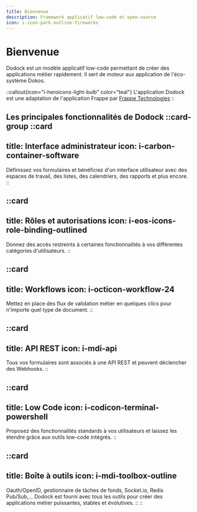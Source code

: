 ```yaml
---
title: Bienvenue
description: Framework applicatif low-code et open-source
icon: i-icon-park-outline-fireworks
---
```


# Bienvenue

Dodock est un modèle applicatif low-code permettant de créer des applications métier rapidement. Il sert de moteur aux application de l'éco-système Dokos.  

::callout{icon="i-heroicons-light-bulb" color="teal"}
L'application Dodock est une adaptation de l'application Frappe par <a href="https://github.com/frappe/frappe" target="_blank">Frappe Technologies</a>
::


Les principales fonctionnalités de Dodock
::card-group
  ::card
  ---
  title: Interface administrateur
  icon: i-carbon-container-software
  ---
  Définissez vos formulaires et bénéficiez d'un interface utilisateur avec des espaces de travail, des listes, des calendriers, des rapports et plus encore.
  ::

  ::card
  ---
  title: Rôles et autorisations
  icon: i-eos-icons-role-binding-outlined
  ---
  Donnez des accès restreints à certaines fonctionnalités à vos différentes catégories d'utilisateurs.
  ::

  ::card
  ---
  title: Workflows
  icon: i-octicon-workflow-24
  ---
  Mettez en place des flux de validation métier en quelques clics pour n'importe quel type de document.
  ::

  ::card
  ---
  title: API REST
  icon: i-mdi-api
  ---
  Tous vos formulaires sont associés à une API REST et peuvent déclencher des Webhooks.
  ::

  ::card
  ---
  title: Low Code
  icon: i-codicon-terminal-powershell
  ---
  Proposez des fonctionnalités standards à vos utilisateurs et laissez les étendre grâce aux outils low-code intégrés.
  ::

  ::card
  ---
  title: Boîte à outils
  icon: i-mdi-toolbox-outline
  ---
  Oauth/OpenID, gestionnaire de tâches de fonds, Socket.io, Redis Pub/Sub,... Dodock est fourni avec tous les outils pour créer des applications métier puissantes, stables et évolutives.
  ::
::